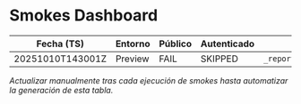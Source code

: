 # Smokes Dashboard

| Fecha (TS)        | Entorno | Público | Autenticado | Evidencias |
|-------------------|---------|---------|-------------|------------|
| 20251010T143001Z  | Preview | FAIL    | SKIPPED     | `_reports/smokes_preview_20251010T143001Z/` |

_Actualizar manualmente tras cada ejecución de smokes hasta automatizar la generación de esta tabla._
